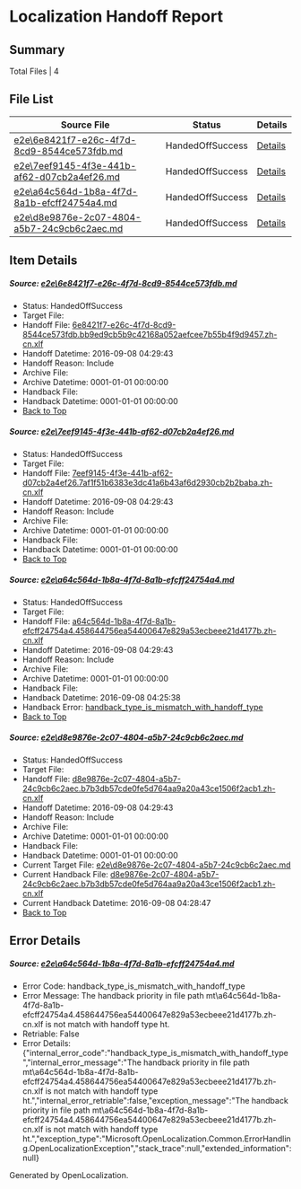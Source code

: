 # <a name='report-top'></a> Localization Handoff Report

## Summary
 Total Files | 4

## File List
 Source File | Status | Details 
 ----------- | ------ | ------- 
 [e2e\6e8421f7-e26c-4f7d-8cd9-8544ce573fdb.md](https://github.com/OpenLocalizationTestOrg/ol-test0/blob/b2c0f07f795d3cf03cfbd04b8919e083f0a2dbb1/e2e/6e8421f7-e26c-4f7d-8cd9-8544ce573fdb.md) | HandedOffSuccess | [Details](#a60049597eb8fb6ee7133d37059ca480b2f9269a3)
 [e2e\7eef9145-4f3e-441b-af62-d07cb2a4ef26.md](https://github.com/OpenLocalizationTestOrg/ol-test0/blob/6b83778638c21ef54e03575e9e2c5afd52a8968d/e2e/7eef9145-4f3e-441b-af62-d07cb2a4ef26.md) | HandedOffSuccess | [Details](#92d18a154217551523964590043ea3012d8d7c005)
 [e2e\a64c564d-1b8a-4f7d-8a1b-efcff24754a4.md](https://github.com/OpenLocalizationTestOrg/ol-test0/blob/900a8295f66564dcd18ce5d6a620cf6bf8a1c33a/e2e/a64c564d-1b8a-4f7d-8a1b-efcff24754a4.md) | HandedOffSuccess | [Details](#bd530a2a4b0aa1717fbee6a44823011c1f212fc47)
 [e2e\d8e9876e-2c07-4804-a5b7-24c9cb6c2aec.md](https://github.com/OpenLocalizationTestOrg/ol-test0/blob/964c6fb46c7c7c420edb2311d401260ece54dfb1/e2e/d8e9876e-2c07-4804-a5b7-24c9cb6c2aec.md) | HandedOffSuccess | [Details](#32e9eeaba02ef0413112d70e6ae6476cba14045e9)

## Item Details
##### <a name='a60049597eb8fb6ee7133d37059ca480b2f9269a3'></a> Source: [e2e\6e8421f7-e26c-4f7d-8cd9-8544ce573fdb.md](https://github.com/OpenLocalizationTestOrg/ol-test0/blob/b2c0f07f795d3cf03cfbd04b8919e083f0a2dbb1/e2e/6e8421f7-e26c-4f7d-8cd9-8544ce573fdb.md)
* Status: HandedOffSuccess
* Target File: 
* Handoff File: [6e8421f7-e26c-4f7d-8cd9-8544ce573fdb.bb9ed9cb5b9c42168a052aefcee7b55b4f9d9457.zh-cn.xlf](https://github.com/OpenLocalizationTestOrg/ol-test0-handoff/blob/0f70d6041431984a90a44db0db6eed1fbf0dccff/ol-handoff/OpenLocalizationTestOrg/ol-test0-zhcn/ci/ht/6e8421f7-e26c-4f7d-8cd9-8544ce573fdb.bb9ed9cb5b9c42168a052aefcee7b55b4f9d9457.zh-cn.xlf)
* Handoff Datetime: 2016-09-08 04:29:43
* Handoff Reason: Include
* Archive File: 
* Archive Datetime: 0001-01-01 00:00:00
* Handback File: 
* Handback Datetime: 0001-01-01 00:00:00
* [Back to Top](#report-top)

##### <a name='92d18a154217551523964590043ea3012d8d7c005'></a> Source: [e2e\7eef9145-4f3e-441b-af62-d07cb2a4ef26.md](https://github.com/OpenLocalizationTestOrg/ol-test0/blob/6b83778638c21ef54e03575e9e2c5afd52a8968d/e2e/7eef9145-4f3e-441b-af62-d07cb2a4ef26.md)
* Status: HandedOffSuccess
* Target File: 
* Handoff File: [7eef9145-4f3e-441b-af62-d07cb2a4ef26.7af1f51b6383e3dc41a6b43af6d2930cb2b2baba.zh-cn.xlf](https://github.com/OpenLocalizationTestOrg/ol-test0-handoff/blob/0f70d6041431984a90a44db0db6eed1fbf0dccff/ol-handoff/OpenLocalizationTestOrg/ol-test0-zhcn/ci/ht/7eef9145-4f3e-441b-af62-d07cb2a4ef26.7af1f51b6383e3dc41a6b43af6d2930cb2b2baba.zh-cn.xlf)
* Handoff Datetime: 2016-09-08 04:29:43
* Handoff Reason: Include
* Archive File: 
* Archive Datetime: 0001-01-01 00:00:00
* Handback File: 
* Handback Datetime: 0001-01-01 00:00:00
* [Back to Top](#report-top)

##### <a name='bd530a2a4b0aa1717fbee6a44823011c1f212fc47'></a> Source: [e2e\a64c564d-1b8a-4f7d-8a1b-efcff24754a4.md](https://github.com/OpenLocalizationTestOrg/ol-test0/blob/900a8295f66564dcd18ce5d6a620cf6bf8a1c33a/e2e/a64c564d-1b8a-4f7d-8a1b-efcff24754a4.md)
* Status: HandedOffSuccess
* Target File: 
* Handoff File: [a64c564d-1b8a-4f7d-8a1b-efcff24754a4.458644756ea54400647e829a53ecbeee21d4177b.zh-cn.xlf](https://github.com/OpenLocalizationTestOrg/ol-test0-handoff/blob/0f70d6041431984a90a44db0db6eed1fbf0dccff/ol-handoff/OpenLocalizationTestOrg/ol-test0-zhcn/ci/ht/a64c564d-1b8a-4f7d-8a1b-efcff24754a4.458644756ea54400647e829a53ecbeee21d4177b.zh-cn.xlf)
* Handoff Datetime: 2016-09-08 04:29:43
* Handoff Reason: Include
* Archive File: 
* Archive Datetime: 0001-01-01 00:00:00
* Handback File: 
* Handback Datetime: 2016-09-08 04:25:38
* Handback Error: [handback_type_is_mismatch_with_handoff_type](#bd530a2a4b0aa1717fbee6a44823011c1f212fc47handback_type_is_mismatch_with_handoff_type)
* [Back to Top](#report-top)

##### <a name='32e9eeaba02ef0413112d70e6ae6476cba14045e9'></a> Source: [e2e\d8e9876e-2c07-4804-a5b7-24c9cb6c2aec.md](https://github.com/OpenLocalizationTestOrg/ol-test0/blob/964c6fb46c7c7c420edb2311d401260ece54dfb1/e2e/d8e9876e-2c07-4804-a5b7-24c9cb6c2aec.md)
* Status: HandedOffSuccess
* Target File: 
* Handoff File: [d8e9876e-2c07-4804-a5b7-24c9cb6c2aec.b7b3db57cde0fe5d764aa9a20a43ce1506f2acb1.zh-cn.xlf](https://github.com/OpenLocalizationTestOrg/ol-test0-handoff/blob/0f70d6041431984a90a44db0db6eed1fbf0dccff/ol-handoff/OpenLocalizationTestOrg/ol-test0-zhcn/ci/ht/d8e9876e-2c07-4804-a5b7-24c9cb6c2aec.b7b3db57cde0fe5d764aa9a20a43ce1506f2acb1.zh-cn.xlf)
* Handoff Datetime: 2016-09-08 04:29:43
* Handoff Reason: Include
* Archive File: 
* Archive Datetime: 0001-01-01 00:00:00
* Handback File: 
* Handback Datetime: 0001-01-01 00:00:00
* Current Target File: [e2e\d8e9876e-2c07-4804-a5b7-24c9cb6c2aec.md](https://github.com/OpenLocalizationTestOrg/ol-test0-zhcn/blob/03421ee1e1d6995a5785ca64842a4a1f27c7fdd1/e2e/d8e9876e-2c07-4804-a5b7-24c9cb6c2aec.md)
* Current Handback File: [d8e9876e-2c07-4804-a5b7-24c9cb6c2aec.b7b3db57cde0fe5d764aa9a20a43ce1506f2acb1.zh-cn.xlf](https://github.com/OpenLocalizationTestOrg/ol-test0-handback/blob/2a85b767ca992c7af6394c3dae78a9cc92e56926/ol-handback/OpenLocalizationTestOrg/ol-test0-zhcn/ci/d8e9876e-2c07-4804-a5b7-24c9cb6c2aec.b7b3db57cde0fe5d764aa9a20a43ce1506f2acb1.zh-cn.xlf)
* Current Handback Datetime: 2016-09-08 04:28:47
* [Back to Top](#report-top)


## Error Details
##### <a name='bd530a2a4b0aa1717fbee6a44823011c1f212fc47handback_type_is_mismatch_with_handoff_type'></a> Source: [e2e\a64c564d-1b8a-4f7d-8a1b-efcff24754a4.md](#bd530a2a4b0aa1717fbee6a44823011c1f212fc47)
* Error Code: handback_type_is_mismatch_with_handoff_type
* Error Message: The handback priority in file path mt\a64c564d-1b8a-4f7d-8a1b-efcff24754a4.458644756ea54400647e829a53ecbeee21d4177b.zh-cn.xlf is not match with handoff type ht.
* Retriable: False
* Error Details: {"internal_error_code":"handback_type_is_mismatch_with_handoff_type","internal_error_message":"The handback priority in file path mt\\a64c564d-1b8a-4f7d-8a1b-efcff24754a4.458644756ea54400647e829a53ecbeee21d4177b.zh-cn.xlf is not match with handoff type ht.","internal_error_retriable":false,"exception_message":"The handback priority in file path mt\\a64c564d-1b8a-4f7d-8a1b-efcff24754a4.458644756ea54400647e829a53ecbeee21d4177b.zh-cn.xlf is not match with handoff type ht.","exception_type":"Microsoft.OpenLocalization.Common.ErrorHandling.OpenLocalizationException","stack_trace":null,"extended_information":null}


Generated by OpenLocalization.
